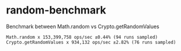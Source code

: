 # random-benchmark

Benchmark between Math.random vs Crypto.getRandomValues

```
Math.random x 153,399,758 ops/sec ±0.44% (94 runs sampled)
Crypto.getRandomValues x 934,132 ops/sec ±2.82% (76 runs sampled)
```
